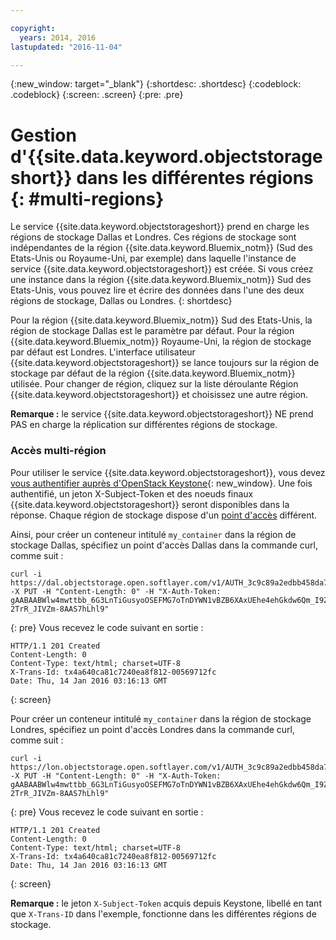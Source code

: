 ```yaml
---

copyright:
  years: 2014, 2016
lastupdated: "2016-11-04"

---
```

{:new_window: target="_blank"}
{:shortdesc: .shortdesc}
{:codeblock: .codeblock}
{:screen: .screen}
{:pre: .pre}

# Gestion d'{{site.data.keyword.objectstorageshort}} dans les différentes régions {: #multi-regions}


Le service {{site.data.keyword.objectstorageshort}} prend en charge les régions de stockage Dallas et Londres. Ces régions de stockage sont indépendantes de la région {{site.data.keyword.Bluemix_notm}} (Sud des Etats-Unis ou Royaume-Uni, par exemple) dans laquelle l'instance de service {{site.data.keyword.objectstorageshort}} est créée. Si vous créez une instance dans la région {{site.data.keyword.Bluemix_notm}} Sud des Etats-Unis, vous pouvez lire et écrire des données dans l'une des deux régions de stockage, Dallas ou Londres.
{: shortdesc}

Pour la région {{site.data.keyword.Bluemix_notm}} Sud des Etats-Unis, la région de stockage Dallas est le paramètre par défaut. Pour la région {{site.data.keyword.Bluemix_notm}} Royaume-Uni, la région de stockage par défaut est Londres.  L'interface utilisateur {{site.data.keyword.objectstorageshort}} se lance toujours sur la région de stockage par défaut de la région {{site.data.keyword.Bluemix_notm}} utilisée. Pour changer de région, cliquez sur la liste déroulante Région {{site.data.keyword.objectstorageshort}} et choisissez une autre région.

**Remarque :** le service {{site.data.keyword.objectstorageshort}} NE prend PAS en charge la réplication sur différentes régions de stockage.

### Accès multi-région

Pour utiliser le service {{site.data.keyword.objectstorageshort}}, vous devez [vous authentifier auprès
d'OpenStack Keystone](../ObjectStorage/os_security.html#keystone-authentication){: new_window}. Une fois authentifié, un jeton X-Subject-Token et des noeuds finaux {{site.data.keyword.objectstorageshort}} seront disponibles dans la réponse. Chaque région de stockage dispose d'un [point d'accès](../ObjectStorage/os_api.html#access-points) différent.


Ainsi, pour créer un conteneur intitulé `my_container` dans la région de stockage Dallas, spécifiez un point d'accès Dallas dans la commande curl, comme suit :

  ```
  curl -i https://dal.objectstorage.open.softlayer.com/v1/AUTH_3c9c89a2edbb458da74a9e81e215da9e/my_container -X PUT -H "Content-Length: 0" -H "X-Auth-Token: gAABAABWlw4mwttbb_6G3LnTiGusyoOSEFMG7oTnDYWN1vBZB6XAxUEhe4ehGkdw6Qm_I9ZFFXr8fwcc2KaEbpWbQoglhAvrYTXbrkn8MvErLdnbcT0XK2t5L7lEZyyKQlsgmQWcrch9VOO_OiSKKToORZR7luI-2TrR_JIVZm-8AAS7hLhl9"
  ```
  {: pre}
Vous recevez le code suivant en sortie :

  ```
  HTTP/1.1 201 Created
  Content-Length: 0
  Content-Type: text/html; charset=UTF-8
  X-Trans-Id: tx4a640ca81c7240ea8f812-00569712fc
  Date: Thu, 14 Jan 2016 03:16:13 GMT
  ```
  {: screen}

Pour créer un conteneur intitulé `my_container` dans la région de stockage Londres, spécifiez un point d'accès Londres dans la commande curl, comme suit :

  ```
  curl -i https://lon.objectstorage.open.softlayer.com/v1/AUTH_3c9c89a2edbb458da74a9e81e215da9e/my_container -X PUT -H "Content-Length: 0" -H "X-Auth-Token: gAABAABWlw4mwttbb_6G3LnTiGusyoOSEFMG7oTnDYWN1vBZB6XAxUEhe4ehGkdw6Qm_I9ZFFXr8fwcc2KaEbpWbQoglhAvrYTXbrkn8MvErLdnbcT0XK2t5L7lEZyyKQlsgmQWcrch9VOO_OiSKKToORZR7luI-2TrR_JIVZm-8AAS7hLhl9"
  ```
  {: pre}
Vous recevez le code suivant en sortie :

  ```
  HTTP/1.1 201 Created
  Content-Length: 0
  Content-Type: text/html; charset=UTF-8
  X-Trans-Id: tx4a640ca81c7240ea8f812-00569712fc
  Date: Thu, 14 Jan 2016 03:16:13 GMT
  ```
  {: screen}

**Remarque :** le jeton `X-Subject-Token` acquis depuis Keystone, libellé en tant que `X-Trans-ID` dans l'exemple, fonctionne dans les différentes régions de stockage.
